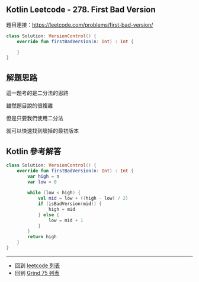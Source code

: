 ## Kotlin Leetcode - 278. First Bad Version

題目連接：<https://leetcode.com/problems/first-bad-version/>

```kotlin
class Solution: VersionControl() {
    override fun firstBadVersion(n: Int) : Int {

	}
}
```

## 解題思路

這一題考的是二分法的思路

雖然題目說的很複雜

但是只要我們使用二分法

就可以快速找到壞掉的最初版本

## Kotlin 參考解答

```kotlin
class Solution: VersionControl() {
    override fun firstBadVersion(n: Int) : Int {
        var high = n
        var low = 0
        
        while (low < high) {
            val mid = low + ((high - low) / 2)
            if (isBadVersion(mid)) {
                high = mid
            } else {
                low = mid + 1
            }
        }
        return high
    }
}
```

------

- 回到 [leetcode 列表](index.md)
- 回到 [Grind 75 列表](grind75.md)
